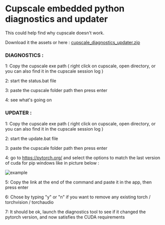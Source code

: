 # Cupscale embedded python diagnostics and updater
This could help find why cupscale doesn't work.

Download it the assets or here :
[cupscale_diagnostics_updater.zip](https://github.com/pierro42/Cupscale_diagnostics_updater/files/9440051/cupscale_diagnostics_updater.zip)


### DIAGNOSTICS :

1: Copy the cupscale exe path
( right click on cupscale, open directory, or you can also find it in the cupscale session log )

2: start the status.bat file 

3: paste the cupscale folder path then press enter

4: see what's going on


### UPDATER :

1: Copy the cupscale exe path
( right click on cupscale, open directory, or you can also find it in the cupscale session log )

2: start the update.bat file 

3: paste the cupscale folder path then press enter

4: go to https://pytorch.org/ and select the options to match the last version of cuda for pip windows like in picture below :

![example](https://github.com/pierro42/Cupscale_diagnostics_updater/blob/main/pytorch.png?raw=true)

5: Copy the link at the end of the command and paste it in the app, then press enter

6: Chose by typing "y" or "n" if you want to remove any existing torch / torchvision / torchaudio 

7: It should be ok, launch the diagnostics tool to see if it changed the pytorch version, and now satisfies the CUDA requirements


